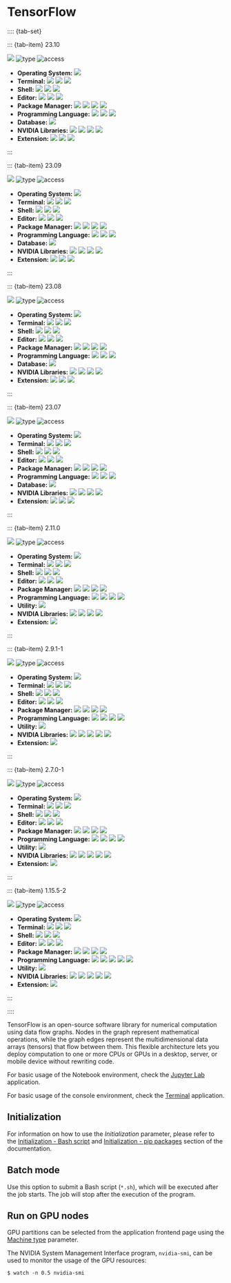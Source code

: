 # TensorFlow

:::: {tab-set}

::: {tab-item} 23.10

[![](badges/release-23.10-blue.svg)](https://cloud.sdu.dk/app/jobs/create?app=tensorflow-te&version=23.10)
![type](badges/type-interactive-yellow.svg)
![access](badges/access-open-green.svg)
* **Operating System:** ![](./badges/Ubuntu-22.04-lightseagreen.svg)
* **Terminal:** ![](./badges/tini-0.19.0-lightseagreen.svg) ![](./badges/tmux-3.2a-lightseagreen.svg) ![](./badges/ttyd-1.7.4-lightseagreen.svg)
* **Shell:** ![](./badges/bash-5.1.16-lightseagreen.svg) ![](./badges/fish-3.3.1-lightseagreen.svg) ![](./badges/zsh-5.8.1-lightseagreen.svg)
* **Editor:** ![](./badges/emacs-27.1-lightseagreen.svg) ![](./badges/nano-6.2-lightseagreen.svg) ![](./badges/vim-9.0-lightseagreen.svg)
* **Package Manager:** ![](./badges/apt-2.4.10-lightseagreen.svg) ![](./badges/dpkg-1.21.1-lightseagreen.svg) ![](./badges/npm-8.5.1-lightseagreen.svg) ![](./badges/pip-23.3.1-lightseagreen.svg)
* **Programming Language:** ![](./badges/CUDA-12.2-lightseagreen.svg) ![](./badges/GCC-11.4.0-lightseagreen.svg) ![](./badges/Python-3.10.12-lightseagreen.svg)
* **Database:** ![](./badges/SQLite-3.37.2-lightseagreen.svg)
* **NVIDIA Libraries:** ![](./badges/cuBLAS-12.2.5.6-lightseagreen.svg) ![](./badges/cuDNN-8.9.5.29-lightseagreen.svg) ![](./badges/DALI-1.30.0-lightseagreen.svg) ![](./badges/NCCL-2.19.3-lightseagreen.svg)
* **Extension:** ![](./badges/OpenMPI-4.1.5-lightseagreen.svg) ![](./badges/TensorFlow-2.13.0-lightseagreen.svg) ![](./badges/TensorRT-8.6.1.6-lightseagreen.svg)

:::

::: {tab-item} 23.09

[![](badges/release-23.09-blue.svg)](https://cloud.sdu.dk/app/jobs/create?app=tensorflow-te&version=23.09)
![type](badges/type-interactive-yellow.svg)
![access](badges/access-open-green.svg)
* **Operating System:** ![](./badges/Ubuntu-22.04-lightseagreen.svg)
* **Terminal:** ![](./badges/tini-0.19.0-lightseagreen.svg) ![](./badges/tmux-3.2a-lightseagreen.svg) ![](./badges/ttyd-1.7.3-lightseagreen.svg)
* **Shell:** ![](./badges/bash-5.1.16-lightseagreen.svg) ![](./badges/fish-3.3.1-lightseagreen.svg) ![](./badges/zsh-5.8.1-lightseagreen.svg)
* **Editor:** ![](./badges/emacs-27.1-lightseagreen.svg) ![](./badges/nano-6.2-lightseagreen.svg) ![](./badges/vim-9.0-lightseagreen.svg)
* **Package Manager:** ![](./badges/apt-2.4.10-lightseagreen.svg) ![](./badges/dpkg-1.21.1-lightseagreen.svg) ![](./badges/npm-8.5.1-lightseagreen.svg) ![](./badges/pip-23.2.1-lightseagreen.svg)
* **Programming Language:** ![](./badges/CUDA-12.2-lightseagreen.svg) ![](./badges/GCC-11.4.0-lightseagreen.svg) ![](./badges/Python-3.10.12-lightseagreen.svg)
* **Database:** ![](./badges/SQLite-3.37.2-lightseagreen.svg)
* **NVIDIA Libraries:** ![](./badges/cuBLAS-12.2.5.6-lightseagreen.svg) ![](./badges/cuDNN-8.9.5.27-lightseagreen.svg) ![](./badges/DALI-1.29.0-lightseagreen.svg) ![](./badges/NCCL-2.18.5-lightseagreen.svg)
* **Extension:** ![](./badges/OpenMPI-4.1.5-lightseagreen.svg) ![](./badges/TensorFlow-2.13.0-lightseagreen.svg) ![](./badges/TensorRT-8.6.1.6-lightseagreen.svg)

:::

::: {tab-item} 23.08

[![](badges/release-23.08-blue.svg)](https://cloud.sdu.dk/app/jobs/create?app=tensorflow-te&version=23.08)
![type](badges/type-interactive-yellow.svg)
![access](badges/access-open-green.svg)
* **Operating System:** ![](./badges/Ubuntu-22.04-lightseagreen.svg)
* **Terminal:** ![](./badges/tini-0.19.0-lightseagreen.svg) ![](./badges/tmux-3.2a-lightseagreen.svg) ![](./badges/ttyd-1.7.3-lightseagreen.svg)
* **Shell:** ![](./badges/bash-5.1.16-lightseagreen.svg) ![](./badges/fish-3.3.1-lightseagreen.svg) ![](./badges/zsh-5.8.1-lightseagreen.svg)
* **Editor:** ![](./badges/emacs-27.1-lightseagreen.svg) ![](./badges/nano-6.2-lightseagreen.svg) ![](./badges/vim-9.0-lightseagreen.svg)
* **Package Manager:** ![](./badges/apt-2.4.9-lightseagreen.svg) ![](./badges/dpkg-1.21.1-lightseagreen.svg) ![](./badges/npm-8.5.1-lightseagreen.svg) ![](./badges/pip-23.2.1-lightseagreen.svg)
* **Programming Language:** ![](./badges/CUDA-12.2-lightseagreen.svg) ![](./badges/GCC-11.4.0-lightseagreen.svg) ![](./badges/Python-3.10.12-lightseagreen.svg)
* **Database:** ![](./badges/SQLite-3.37.2-lightseagreen.svg)
* **NVIDIA Libraries:** ![](./badges/cuBLAS-12.2.5.1-lightseagreen.svg) ![](./badges/cuDNN-8.9.4.25-lightseagreen.svg) ![](./badges/DALI-1.28.0-lightseagreen.svg) ![](./badges/NCCL-2.18.3-lightseagreen.svg)
* **Extension:** ![](./badges/OpenMPI-4.1.5-lightseagreen.svg) ![](./badges/TensorFlow-2.13.0-lightseagreen.svg) ![](./badges/TensorRT-8.6.1.6-lightseagreen.svg)

:::

::: {tab-item} 23.07

[![](badges/release-23.07-blue.svg)](https://cloud.sdu.dk/app/jobs/create?app=tensorflow-te&version=23.07)
![type](badges/type-interactive-yellow.svg)
![access](badges/access-open-green.svg)
* **Operating System:** ![](./badges/Ubuntu-22.04-lightseagreen.svg)
* **Terminal:** ![](./badges/tini-0.19.0-lightseagreen.svg) ![](./badges/tmux-3.2a-lightseagreen.svg) ![](./badges/ttyd-1.7.3-lightseagreen.svg)
* **Shell:** ![](./badges/bash-5.1.16-lightseagreen.svg) ![](./badges/fish-3.3.1-lightseagreen.svg) ![](./badges/zsh-5.8.1-lightseagreen.svg)
* **Editor:** ![](./badges/emacs-27.1-lightseagreen.svg) ![](./badges/nano-6.2-lightseagreen.svg) ![](./badges/vim-9.0-lightseagreen.svg)
* **Package Manager:** ![](./badges/apt-2.4.9-lightseagreen.svg) ![](./badges/dpkg-1.21.1-lightseagreen.svg) ![](./badges/npm-8.5.1-lightseagreen.svg) ![](./badges/pip-23.2.1-lightseagreen.svg)
* **Programming Language:** ![](./badges/CUDA-12.1-lightseagreen.svg) ![](./badges/GCC-11.3.0-lightseagreen.svg) ![](./badges/Python-3.10.6-lightseagreen.svg)
* **Database:** ![](./badges/SQLite-3.37.2-lightseagreen.svg)
* **NVIDIA Libraries:** ![](./badges/cuBLAS-12.1.3.1-lightseagreen.svg) ![](./badges/cuDNN-8.9.3.28-lightseagreen.svg) ![](./badges/DALI-1.27.0-lightseagreen.svg) ![](./badges/NCCL-2.18.3-lightseagreen.svg)
* **Extension:** ![](./badges/OpenMPI-4.1.5-lightseagreen.svg) ![](./badges/TensorFlow-2.12.0-lightseagreen.svg) ![](./badges/TensorRT-8.6.1.6-lightseagreen.svg)

:::

::: {tab-item} 2.11.0

[![](badges/release-2.11.0-blue.svg)](https://cloud.sdu.dk/app/jobs/create?app=tensorflow-te&version=2.11.0)
![type](badges/type-interactive-yellow.svg)
![access](badges/access-open-green.svg)
* **Operating System:** ![](./badges/Ubuntu-20.04-lightseagreen.svg)
* **Terminal:** ![](./badges/tini-0.19.0-lightseagreen.svg) ![](./badges/tmux-3.0a-lightseagreen.svg) ![](./badges/ttyd-1.7.2-lightseagreen.svg)
* **Shell:** ![](./badges/bash-5.0.17-lightseagreen.svg) ![](./badges/fish-3.1.0-lightseagreen.svg) ![](./badges/zsh-5.8-lightseagreen.svg)
* **Editor:** ![](./badges/emacs-26.3-lightseagreen.svg) ![](./badges/nano-4.8-lightseagreen.svg) ![](./badges/vim-8.1-lightseagreen.svg)
* **Package Manager:** ![](./badges/apt-2.0.9-lightseagreen.svg) ![](./badges/dpkg-1.19.7-lightseagreen.svg) ![](./badges/npm-8.11.0-lightseagreen.svg) ![](./badges/pip-23.0-lightseagreen.svg)
* **Programming Language:** ![](./badges/CUDA-12.0-lightseagreen.svg) ![](./badges/GCC-9.4.0-lightseagreen.svg) ![](./badges/Python-3.8.10-lightseagreen.svg) ![](./badges/Python-2.7.18-lightseagreen.svg)
* **Utility:** ![](./badges/Horovod-0.26.1-lightseagreen.svg)
* **NVIDIA Libraries:** ![](./badges/cuBLAS-12.0.2.224-lightseagreen.svg) ![](./badges/cuDNN-8.7.0-lightseagreen.svg) ![](./badges/DALI-1.21.0-lightseagreen.svg) ![](./badges/NCCL-2.16.5-lightseagreen.svg)
* **Extension:** ![](./badges/TensorFlow-2.11.0-lightseagreen.svg)

:::

::: {tab-item} 2.9.1-1

[![](badges/release-2.9.1-blue.svg)](https://cloud.sdu.dk/app/jobs/create?app=tensorflow-te&version=2.9.1-1)
![type](badges/type-interactive-yellow.svg)
![access](badges/access-open-green.svg)
* **Operating System:** ![](./badges/Ubuntu-20.04-lightseagreen.svg)
* **Terminal:** ![](./badges/tini-0.19.0-lightseagreen.svg) ![](./badges/tmux-3.0a-lightseagreen.svg) ![](./badges/ttyd-1.6.3-lightseagreen.svg)
* **Shell:** ![](./badges/bash-5.0.17-lightseagreen.svg) ![](./badges/fish-3.1.0-lightseagreen.svg) ![](./badges/zsh-5.8-lightseagreen.svg)
* **Editor:** ![](./badges/emacs-26.3-lightseagreen.svg) ![](./badges/nano-4.8-lightseagreen.svg) ![](./badges/vim-9.0-lightseagreen.svg)
* **Package Manager:** ![](./badges/apt-2.0.8-lightseagreen.svg) ![](./badges/dpkg-1.19.7-lightseagreen.svg) ![](./badges/npm-8.11.0-lightseagreen.svg) ![](./badges/pip-22.2.2-lightseagreen.svg)
* **Programming Language:** ![](./badges/CUDA-11.7-lightseagreen.svg) ![](./badges/GCC-9.4.0-lightseagreen.svg) ![](./badges/Python-3.8.10-lightseagreen.svg) ![](./badges/Python-2.7.18-lightseagreen.svg)
* **Utility:** ![](./badges/Horovod-0.24.3-lightseagreen.svg)
* **NVIDIA Libraries:** ![](./badges/cuBLAS-11.10.3.66-lightseagreen.svg) ![](./badges/cuDNN-8.4.1-lightseagreen.svg) ![](./badges/DALI-1.15.0-lightseagreen.svg) ![](./badges/NCCL-2.12.12-lightseagreen.svg) ![](./badges/TensorRT-8.4.1-lightseagreen.svg)
* **Extension:** ![](./badges/TensorFlow-2.9.1-lightseagreen.svg)

:::

::: {tab-item} 2.7.0-1

[![](badges/release-2.7.0-blue.svg)](https://cloud.sdu.dk/app/jobs/create?app=tensorflow-te&version=2.7.0-1)
![type](badges/type-interactive-yellow.svg)
![access](badges/access-open-green.svg)
* **Operating System:** ![](./badges/Ubuntu-20.04-lightseagreen.svg)
* **Terminal:** ![](./badges/tini-0.19.0-lightseagreen.svg) ![](./badges/tmux-3.0a-lightseagreen.svg) ![](./badges/ttyd-1.6.3-lightseagreen.svg)
* **Shell:** ![](./badges/bash-5.0.17-lightseagreen.svg) ![](./badges/fish-3.1.0-lightseagreen.svg) ![](./badges/zsh-5.8-lightseagreen.svg)
* **Editor:** ![](./badges/emacs-26.3-lightseagreen.svg) ![](./badges/nano-4.8-lightseagreen.svg) ![](./badges/vim-8.2-lightseagreen.svg)
* **Package Manager:** ![](./badges/apt-2.0.6-lightseagreen.svg) ![](./badges/dpkg-1.19.7-lightseagreen.svg) ![](./badges/npm-7.20.3-lightseagreen.svg) ![](./badges/pip-22.0.4-lightseagreen.svg)
* **Programming Language:** ![](./badges/CUDA-11.6-lightseagreen.svg) ![](./badges/GCC-9.3.0-lightseagreen.svg) ![](./badges/Python-3.8.10-lightseagreen.svg) ![](./badges/Python-2.7.18-lightseagreen.svg)
* **Utility:** ![](./badges/Horovod-0.23.0-lightseagreen.svg)
* **NVIDIA Libraries:** ![](./badges/cuBLAS-11.8.1.74-lightseagreen.svg) ![](./badges/cuDNN-8.3.2-lightseagreen.svg) ![](./badges/DALI-1.10.0-lightseagreen.svg) ![](./badges/NCCL-2.11.4-lightseagreen.svg) ![](./badges/TensorRT-8.2.3-lightseagreen.svg)
* **Extension:** ![](./badges/TensorFlow-2.7.0-lightseagreen.svg)

:::

::: {tab-item} 1.15.5-2

[![](badges/release-1.15.5-blue.svg)](https://cloud.sdu.dk/app/jobs/create?app=tensorflow-te&version=1.15.5-2)
![type](badges/type-interactive-yellow.svg)
![access](badges/access-open-green.svg)
* **Operating System:** ![](./badges/Ubuntu-20.04-lightseagreen.svg)
* **Terminal:** ![](./badges/tini-0.19.0-lightseagreen.svg) ![](./badges/tmux-3.0a-lightseagreen.svg) ![](./badges/ttyd-1.6.3-lightseagreen.svg)
* **Shell:** ![](./badges/bash-5.0.17-lightseagreen.svg) ![](./badges/fish-3.1.0-lightseagreen.svg) ![](./badges/zsh-5.8-lightseagreen.svg)
* **Editor:** ![](./badges/emacs-26.3-lightseagreen.svg) ![](./badges/nano-4.8-lightseagreen.svg) ![](./badges/vim-9.0-lightseagreen.svg)
* **Package Manager:** ![](./badges/apt-2.0.8-lightseagreen.svg) ![](./badges/dpkg-1.19.7-lightseagreen.svg) ![](./badges/npm-8.11.0-lightseagreen.svg) ![](./badges/pip-22.2.2-lightseagreen.svg)
* **Programming Language:** ![](./badges/CUDA-11.7-lightseagreen.svg) ![](./badges/GCC-9.4.0-lightseagreen.svg) ![](./badges/OpenJDK-11.0.15-lightseagreen.svg) ![](./badges/Python-3.8.10-lightseagreen.svg) ![](./badges/Python-2.7.18-lightseagreen.svg)
* **Utility:** ![](./badges/Horovod-0.24.3-lightseagreen.svg)
* **NVIDIA Libraries:** ![](./badges/cuBLAS-11.10.3.66-lightseagreen.svg) ![](./badges/cuDNN-8.4.1-lightseagreen.svg) ![](./badges/DALI-1.15.0-lightseagreen.svg) ![](./badges/NCCL-2.12.12-lightseagreen.svg) ![](./badges/TensorRT-8.4.1-lightseagreen.svg)
* **Extension:** ![](./badges/TensorFlow-1.15.5-lightseagreen.svg)

:::

::::

TensorFlow is an open-source software library for numerical computation using data flow graphs. Nodes in the graph represent mathematical operations, while the graph edges represent the multidimensional data arrays (tensors) that flow between them. This flexible architecture lets you deploy computation to one or more CPUs or GPUs in a desktop, server, or mobile device without rewriting code.

For basic usage of the Notebook environment, check the [Jupyter Lab](jupyter-lab.md) application.

For basic usage of the console environment, check the [Terminal](terminal.md) application.

## Initialization

For information on how to use the *Initialization* parameter, please refer to the [Initialization - Bash script](../hands-on/init-sh.md) and [Initialization - pip packages](../hands-on/init-pip.md) section of the documentation.

## Batch mode

Use this option to submit a Bash script (`*.sh`), which will be executed
after the job starts.
The job will stop after the execution of the program.

## Run on GPU nodes

GPU partitions can be selected from the application frontend page using the [Machine type](general_settings.md#machine-type) parameter.

The NVIDIA System Management Interface program, `nvidia-smi`, can be used to monitor the usage of the GPU resources:

```console
$ watch -n 0.5 nvidia-smi
```
